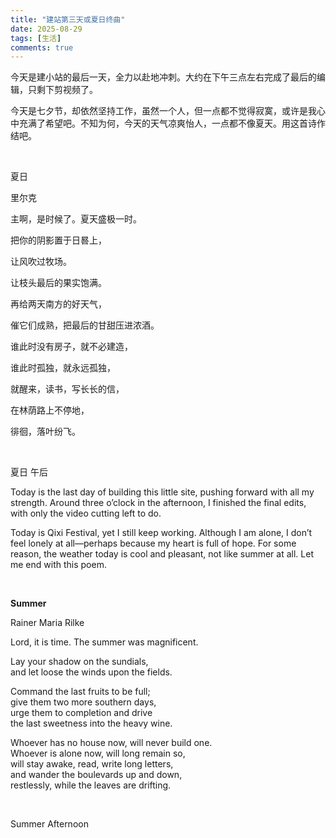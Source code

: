 ```yaml
---
title: "建站第三天或夏日终曲"
date: 2025-08-29
tags: [生活]
comments: true
---
```


<div class="lang-zh">

<!-- more -->

今天是建小站的最后一天，全力以赴地冲刺。大约在下午三点左右完成了最后的编辑，只剩下剪视频了。

今天是七夕节，却依然坚持工作，虽然一个人，但一点都不觉得寂寞，或许是我心中充满了希望吧。不知为何，今天的天气凉爽怡人，一点都不像夏天。用这首诗作结吧。

&nbsp;

夏日

里尔克

主啊，是时候了。夏天盛极一时。

把你的阴影置于日晷上，

让风吹过牧场。

让枝头最后的果实饱满。

再给两天南方的好天气，

催它们成熟，把最后的甘甜压进浓酒。

谁此时没有房子，就不必建造，

谁此时孤独，就永远孤独，

就醒来，读书，写长长的信，

在林荫路上不停地，

徘徊，落叶纷飞。

&nbsp;

夏日 午后

</div>

<div class="lang-en">

<!-- more -->

Today is the last day of building this little site, pushing forward with all my strength. Around three o’clock in the afternoon, I finished the final edits, with only the video cutting left to do.

Today is Qixi Festival, yet I still keep working. Although I am alone, I don’t feel lonely at all—perhaps because my heart is full of hope. For some reason, the weather today is cool and pleasant, not like summer at all. Let me end with this poem.

&nbsp;

**Summer**

Rainer Maria Rilke

Lord, it is time. The summer was magnificent.  

Lay your shadow on the sundials,  
and let loose the winds upon the fields.  

Command the last fruits to be full;  
give them two more southern days,  
urge them to completion and drive  
the last sweetness into the heavy wine.  

Whoever has no house now, will never build one.  
Whoever is alone now, will long remain so,  
will stay awake, read, write long letters,  
and wander the boulevards up and down,  
restlessly, while the leaves are drifting.  

&nbsp;

Summer Afternoon

</div>

